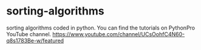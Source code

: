 # sorting-algorithms
sorting algorithms coded in python. You can find the tutorials on PythonPro YouTube channel.
https://www.youtube.com/channel/UCsOohfC4N60-q8s1783Be-w/featured

